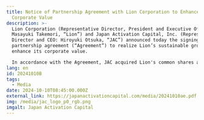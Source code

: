 ```yaml
---
title: Notice of Partnership Agreement with Lion Corporation to Enhance
  Corporate Value
description: >-
  Lion Corporation (Representative Director, President and Executive Officer:
  Masayuki Takemori, “Lion”) and Japan Activation Capital, Inc. (Representative
  Director and CEO: Hiroyuki Otsuka, “JAC”) announced today the signing of a
  partnership agreement (“Agreement”) to realize Lion’s sustainable growth and
  enhance its corporate value.

  In accordance with the Agreement, JAC acquired Lion's common shares and became a shareholder of Lion on October 9.
lang: en
id: 20241010B
tags:
  - Media
date: 2024-10-10T08:45:00.000Z
external_link: https://japanactivationcapital.com/media/20241010ae.pdf
img: /media/jac_logo_p0_rgb.png
imgalt: Japan Activation Capital
---
```

